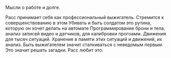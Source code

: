 Мысли о работе и долге.

Расс принимает себя как профессиональный выжигатель. Стремится к совершенствованию в этом
Убивать и быть солдатом это рутина, которую он хочет делать на автомате
Программирование брони и тела, анализ записей видео и датчиков, для калибровки прогоамм. Движения для тысяч ситуаций. Хранение в памяти этих ситуаций и движений, их анализ.
Быть выжигателем значит сталкиваться с неведомым первым. Это значит решать загадки. Расс любит это.

